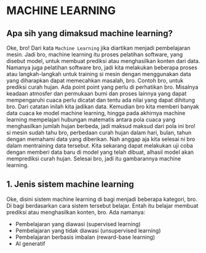 # MACHINE LEARNING

## Apa sih yang dimaksud machine learning?

Oke, bro! Dari kata `Machine Learning` jika diartikan menjadi pembelajaran mesin. Jadi bro, machine learning itu proses pelatihan software, yang disebut model, untuk membuat prediksi atau menghasilkan konten dari data.
Namanya juga pelatihan software bro, jadi kita melakukan beberapa proses atau langkah-langkah untuk training si mesin dengan menggunakan data yang diharapkan dapat memecahkan masalah, bro. Contoh bro, untuk prediksi curah hujan. Ada point point yang perlu di perhatikan bro. Misalnya keadaan atmosfer dan permukaan bumi dan proses lainnya yang dapat mempengaruhi cuaca perlu dicatat dan tentu ada nilai yang dapat dihitung bro. Dari catatan inilah kita jadikan data. 
Kemudian bro kita memberi banyak data cuaca ke model machine learning, hingga pada akhirnya machine learning mempelajari hubungan matematis antara pola cuaca yang menghasilkan jumlah hujan berbeda, jadi maksud maksud dari pola ini bro! si mesin sudah tahu bro, perbedaan curah hujan dalam hari, bulan, tahun dengan memahami data yang diberikan. Nah anggap aja kita selesai ni bro dalam mentraining data tersebut. Kita sekarang dapat melakukan uji coba dengan memberi data baru di model yang telah dibuat, alhasil model akan memprediksi curah hujan. Selesai bro, jadi itu gambarannya machine learning.

## 1. Jenis sistem machine learning

Oke, disini sistem machine learning di bagi menjadi beberapa kategori, bro. Di bagi berdasarkan cara sistem tersebut belajar. Entah itu belajar membuat prediksi atau menghasilkan konten, bro.
Ada namanya:
- Pembelajaran yang diawasi (supervised learning)
- Pembelajaran yang tidak diawasi (unsupervised learning)
- Pembelajaran berbasis imbalan (reward-base learning)
- AI generatif


